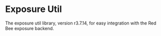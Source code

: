 # Exposure Util

The exposure util library, version r3.7.14, for easy integration with the Red Bee exposure backend.